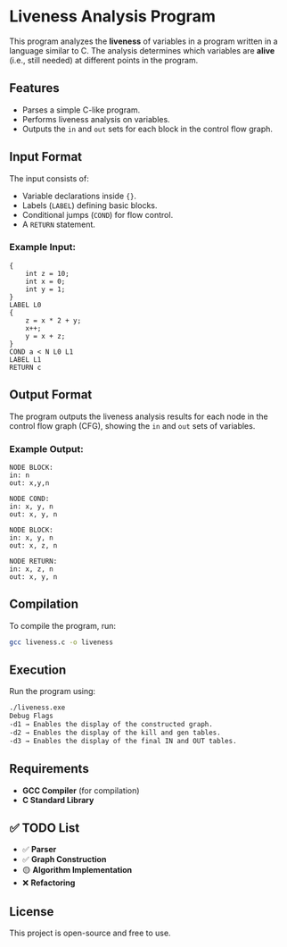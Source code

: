 # Liveness Analysis Program

This program analyzes the **liveness** of variables in a program written in a language similar to C. The analysis determines which variables are **alive** (i.e., still needed) at different points in the program.

## Features
- Parses a simple C-like program.
- Performs liveness analysis on variables.
- Outputs the `in` and `out` sets for each block in the control flow graph.

## Input Format
The input consists of:
- Variable declarations inside `{}`.
- Labels (`LABEL`) defining basic blocks.
- Conditional jumps (`COND`) for flow control.
- A `RETURN` statement.

### Example Input:
```
{
    int z = 10;
    int x = 0;
    int y = 1;
}
LABEL L0
{
    z = x * 2 + y;
    x++;
    y = x + z;
}
COND a < N L0 L1
LABEL L1
RETURN c
```

## Output Format
The program outputs the liveness analysis results for each node in the control flow graph (CFG), showing the `in` and `out` sets of variables.

### Example Output:
```
NODE BLOCK:
in: n
out: x,y,n

NODE COND:
in: x, y, n
out: x, y, n

NODE BLOCK:
in: x, y, n
out: x, z, n

NODE RETURN:
in: x, z, n
out: x, y, n
```

## Compilation
To compile the program, run:
```sh
gcc liveness.c -o liveness
```

## Execution
Run the program using:
```sh
./liveness.exe
Debug Flags
-d1 → Enables the display of the constructed graph.
-d2 → Enables the display of the kill and gen tables.
-d3 → Enables the display of the final IN and OUT tables.
```

## Requirements
- **GCC Compiler** (for compilation)
- **C Standard Library**

## ✅ TODO List
- ✅ **Parser**
- ✅ **Graph Construction**
- 🟡 **Algorithm Implementation**
- ❌ **Refactoring**

## License
This project is open-source and free to use.
